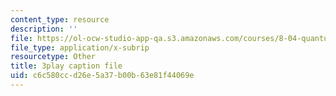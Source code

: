 ```yaml
---
content_type: resource
description: ''
file: https://ol-ocw-studio-app-qa.s3.amazonaws.com/courses/8-04-quantum-physics-i-spring-2016/c6c580ccd26e5a37b00b63e81f44069e_0USje5vTIKs.vtt
file_type: application/x-subrip
resourcetype: Other
title: 3play caption file
uid: c6c580cc-d26e-5a37-b00b-63e81f44069e
---
```


